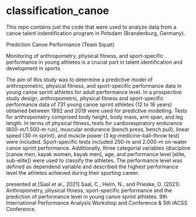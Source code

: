 # classification_canoe

This repo contains just the code that were used to analyze data from a canoe
talent indentification program in Potsdam (Brandenburg, Germany). 

 
Prediction Canoe Performance (Team Squat)

Monitoring of anthropometry, physical fitness, and sport-specific performance in
young athletes is a crucial part in talent identification and development in
sports.

The aim of this study was to determine a predictive model of
anthropometric, physical fitness, and sport-specific performance
data in young canoe sprint athletes for adult performance level. In
a prospective study design, anthropometric, physical fitness and
sport-specific performance data of 731 young canoe sprint athletes (12
to 16 years) obtained between 1992 and 2019 were used for predictive
modelling. Tests for anthropometry comprised body height, body mass,
arm span, and leg length. In terms of physical fitness, tests for
cardiorespiratory endurance (800-m/1.500-m run), muscular endurance
(bench press, bench pull), linear speed (30-m sprint), and muscle
power (3 kg-medicine-ball-throw test) were included. Sport-specific
tests included 250-m and 2.000-m on-water canoe sprint performance.
Additionally, three categorial variables (discipline [canoe men, kayak
women, kayak men], age, and performance level [elite, sub-elite]) were
used to classify the athletes. The performance level was defined as
dependend variable and described the highest performance level the
athletes achieved during their sporting career.


presented at [Saal et al., 2021] Saal, C., Helm, N., and Prieske, O. (2021).
Anthropometry, physical fitness, sport-specific performance and the prediction
of performance level in young canoe sprint athletes. 9th International
Performance Analysis Workshop and Conference & 5th IACSS Conference.
